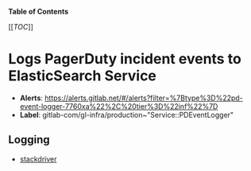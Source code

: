 <!-- MARKER: do not edit this section directly. Edit services/service-catalog.yml then run scripts/generate-docs -->

**Table of Contents**

[[_TOC_]]

# Logs PagerDuty incident events to ElasticSearch Service

* **Alerts**: <https://alerts.gitlab.net/#/alerts?filter=%7Btype%3D%22pd-event-logger-7760xa%22%2C%20tier%3D%22inf%22%7D>
* **Label**: gitlab-com/gl-infra/production~"Service::PDEventLogger"

## Logging

* [stackdriver](https://console.cloud.google.com/run/detail/us-central1/pd-event-logger-7760xa/logs?project=gitlab-runway-production)

<!-- END_MARKER -->

<!-- ## Summary -->

<!-- ## Architecture -->

<!-- ## Performance -->

<!-- ## Scalability -->

<!-- ## Availability -->

<!-- ## Durability -->

<!-- ## Security/Compliance -->

<!-- ## Monitoring/Alerting -->

<!-- ## Links to further Documentation -->
